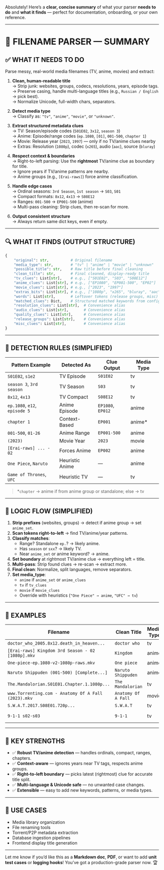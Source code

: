 Absolutely! Here’s a **clear, concise summary** of what your parser **needs to do** and **what it finds** — perfect for documentation, onboarding, or your own reference.

---

# 🎯 FILENAME PARSER — SUMMARY

## ✅ WHAT IT NEEDS TO DO

Parse messy, real-world media filenames (TV, anime, movies) and extract:

1. **Clean, human-readable title**  
   → Strip junk: websites, groups, codecs, resolutions, years, episode tags.  
   → Preserve casing, handle multi-language titles (e.g., `Russian / English` → pick best).  
   → Normalize Unicode, full-width chars, separators.

2. **Detect media type**  
   → Classify as: `"tv"`, `"anime"`, `"movie"`, or `"unknown"`.

3. **Extract structured metadata clues**  
   → TV: Season/episode codes (`S01E02`, `3x12`, `season 3`)  
   → Anime: Episode/range codes (`ep.1080`, `[01]`, `001-500`, `chapter 1`)  
   → Movie: Release year (`2023`, `1997`) — only if no TV/anime clues nearby  
   → Extras: Resolution (`1080p`), codec (`x265`), audio (`aac`), source (`bluray`)

4. **Respect context & boundaries**  
   → Right-to-left parsing: Use the **rightmost** TV/anime clue as boundary for title.  
   → Ignore years if TV/anime patterns are nearby.  
   → Anime groups (e.g., `[Erai-raws]`) force anime classification.

5. **Handle edge cases**  
   → Ordinal seasons: `3rd Season`, `1st season` → `S03`, `S01`  
   → Compact formats: `8x12`, `4x13` → `S08E12`  
   → Ranges: `001-500` → `EP001-500` (anime)  
   → Multi-pass cleaning: Strip clues, then re-scan for more.

6. **Output consistent structure**  
   → Always return same dict keys, even if empty.

---

## 🔍 WHAT IT FINDS (OUTPUT STRUCTURE)

```python
{
    "original": str,          # Original filename
    "media_type": str,        # "tv" | "anime" | "movie" | "unknown"
    "possible_title": str,    # Raw title before final cleaning
    "clean_title": str,       # Final cleaned, display-ready title
    "tv_clues": List[str],    # e.g., ["S01E02", "S03", "S08E12"]
    "anime_clues": List[str], # e.g., ["EP1080", "EP001-500", "EP02"]
    "movie_clues": List[str], # e.g., ["2023", "1997"]
    "extras_bits": List[str], # e.g., ["1080p", "x265", "bluray", "aac"]
    "words": List[str],       # Leftover tokens (release groups, misc)
    "matched_clues": Dict,    # Structured matched keywords from config.CLUES
    "resolution_clues": List[str],  # Convenience alias
    "audio_clues": List[str],       # Convenience alias
    "quality_clues": List[str],     # Convenience alias
    "release_groups": List[str],    # Convenience alias
    "misc_clues": List[str],        # Convenience alias
}
```

---

## 🧩 DETECTION RULES (SIMPLIFIED)

| Pattern Example             | Detected As      | Clue Output        | Media Type |
|-----------------------------|------------------|--------------------|------------|
| `S01E02`, `s1e2`            | TV Episode       | `S01E02`           | tv         |
| `season 3`, `3rd season`    | TV Season        | `S03`              | tv         |
| `8x12`, `4x13`              | TV Compact       | `S08E12`           | tv         |
| `ep.1080`, `e12`, `episode 5` | Anime Episode  | `EP1080`, `EP012`  | anime      |
| `chapter 1`                 | Context-Based    | `EP001`            | anime*     |
| `001-500`, `01-26`          | Anime Range      | `EP001-500`        | anime      |
| `(2023)`                    | Movie Year       | `2023`             | movie      |
| `[Erai-raws] ... - 02`      | Forces Anime     | `EP002`            | anime      |
| `One Piece`, `Naruto`       | Heuristic Anime  | —                  | anime      |
| `Game of Thrones`, `UFC`    | Heuristic TV     | —                  | tv         |

> *`chapter` → anime if from anime group or standalone; else → tv

---

## 🧠 LOGIC FLOW (SIMPLIFIED)

1. **Strip prefixes** (websites, groups) → detect if anime group → set `anime_set`.
2. **Scan tokens right-to-left** → find TV/anime/year patterns.
3. **Classify matches**:
   - Range? Standalone `ep.`? → likely anime.
   - Has `season` or `sxx`? → likely TV.
   - Near `anime_set` or anime keyword? → anime.
4. **Set boundary** at rightmost TV/anime clue → everything left = title.
5. **Multi-pass**: Strip found clues → re-scan → extract more.
6. **Final clean**: Normalize, split languages, remove separators.
7. **Set media_type**:
   - `anime` if `anime_set` or `anime_clues`
   - `tv` if `tv_clues`
   - `movie` if `movie_clues`
   - Override with heuristics (`"One Piece" → anime`, `"UFC" → tv`)

---

## 🧪 EXAMPLES

| Filename                                                  | Clean Title             | Media Type | Clues                     |
|-----------------------------------------------------------|--------------------------|------------|---------------------------|
| `doctor_who_2005.8x12.death_in_heaven...`                 | `doctor who`             | tv         | `S08E12`                  |
| `[Erai-raws] Kingdom 3rd Season - 02 [1080p].mkv`         | `Kingdom`                | anime      | `S03E02`                  |
| `One-piece-ep.1080-v2-1080p-raws.mkv`                     | `One piece`              | anime      | `EP1080`                  |
| `Naruto Shippuden (001-500) [Complete...]`                | `Naruto Shippuden`       | anime      | `EP001-500`               |
| `The.Mandalorian.S01E01.Chapter.1.1080p...`               | `The Mandalorian`        | tv         | `S01E01`                  |
| `www.Torrenting.com - Anatomy Of A Fall (2023).mkv`        | `Anatomy Of A Fall`      | movie      | `2023`                    |
| `S.W.A.T.2017.S08E01.720p...`                             | `S.W.A.T`                | tv         | `S08E01`                  |
| `9-1-1 s02-s03`                                           | `9-1-1`                  | tv         | `S02`, `S03`              |

---

## 📌 KEY STRENGTHS

- ✅ **Robust TV/anime detection** — handles ordinals, compact, ranges, chapters.
- ✅ **Context-aware** — ignores years near TV tags, respects anime groups.
- ✅ **Right-to-left boundary** — picks latest (rightmost) clue for accurate title split.
- ✅ **Multi-language & Unicode safe** — no unwanted case changes.
- ✅ **Extensible** — easy to add new keywords, patterns, or media types.

---

## 🚀 USE CASES

- Media library organization
- File renaming tools
- Torrent/P2P metadata extraction
- Database ingestion pipelines
- Frontend display title generation

---

Let me know if you’d like this as a **Markdown doc**, **PDF**, or want to add **unit test cases** or **logging hooks**! You’ve got a production-grade parser now. 🏆